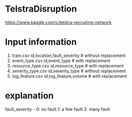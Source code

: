 # TelstraDisruption
https://www.kaggle.com/c/telstra-recruiting-network

# Input information
1. train.csv				id,location,fault_severity	# without replacement
2. event_type.csv			id,event_type			# with replacement
3. resource_type.csv			id,resource_type		# with replacement
4. severity_type.csv			id,severity_type		# without replacement
5. log_feature.csv			id,log_feature,volume		# with replacement


# explanation
fault_severity - 
	0: no fault
	1: a few fault
	2: many fault
	
